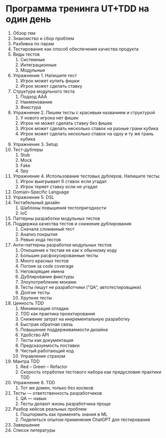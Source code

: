 # Программа тренинга UT+TDD на один день

1. Обзор тем
2. Знакомство и сбор проблем
3. Разбивка по парам
4. Тестирование как способ обеспечения качества продукта
5. Виды тестов
    1. Системные
    2. Интеграционные
    3. Модульные
6. Упражнение 1. Напишите тест
   1. Игрок может купить фишки
   2. Игрок может сделать ставку
7. Структура модульного теста
    1. Подход AAA
    2. Наименование
    3. Фикстура
8. Упражнение 2. Пишем тесты c красивым названием и структурой
   1. У нового игрока нет фишек
   2. Игрок не может сделать ставку без фишек
   3. Игрок может сделать несколько ставок на разные грани кубика
   4. Игрок может сделать несколько ставок на одну и ту же грань кубика
9.  Упражнение 3. Setup
10. Тест-дублеры
    1. Stub
    2. Mock
    3. Fake
    4. Spy
11. Упражнение 4. Использование тестовых дублеров. Напишите тесты:
    1.  Игрок выигрывает 6 ставок если угадал
    2.  Игрок теряет ставку если не угадал
12. Domain-Specific Language
13. Упражнение 5. DSL
14. Тестабельный дизайн 
    1. Шаблоны повышения тестопригодности 
    2. IoC 
15. Паттерны разработки модульных тестов 
16. Поддержка качества тестов и снижение дублирования 
    1. Сначала сломанный тест 
    2. Анализ покрытия 
    3. Ревью кода тестов 
17. Анти-паттерны разработки модульных тестов
    1. Отношение к тестам не как к обычному коду
    2. Большие расфокусированные тесты
    3. Много красных тестов
    4. Погоня за code coverage
    5. Неговорящие имена
    6. Дублирование фикстуры
    7. Злоупотребление моками
    8. Тесты пишут не разработчики ("QA", автотестировщики)
    9. Долгие тесты
    10. Хрупкие тесты
18. Ценность TDD
    1. Минимизация отладки 
    2. TDD как практика проектирования 
    3. Снижение затрат на инкрементальную разработку 
    4. Быстрая обратная связь
    5. Повышение поддерживаемости дизайна
    6. Удобство API
    7. Тесты как документация
    8. Предсказуемость поставки
    9. Чистый работающий код
    10. Управление страхом 
19. Мантра TDD
    1. Red – Green – Refactor 
    2. Скорость отработки тестового набора как предусловие практики TDD 
20. Упражнение 6. TDD
    1.  Тот же домен, только без косяков
21. Тесты — ответственность разработчиков
    1. QA — навык
    2. Тесты делают жизнь разработчика проще
22. Разбор кейсов реальных проблем
    1.  Поштормить как применять знания в ML
    2.  Поделиться опытом применения ChatGPT для тестирования
23. Завершение
24. Список литературы